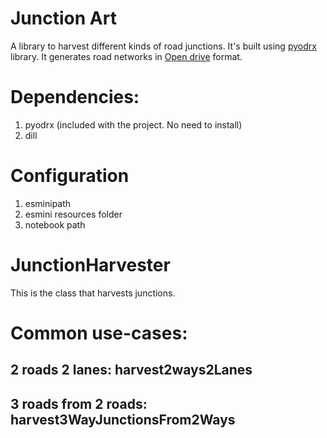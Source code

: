 # Junction Art
A library to harvest different kinds of road junctions. It's built using [pyodrx](https://github.com/pyoscx/pyodrx) library. It generates road networks in [Open drive](https://www.asam.net/standards/detail/opendrive/) format.

# Dependencies:

1. pyodrx (included with the project. No need to install)
2. dill

# Configuration

1. esminipath
2. esmini resources folder
3. notebook path

# JunctionHarvester
This is the class that harvests junctions. 

# Common use-cases:

## 2 roads 2 lanes: harvest2ways2Lanes

## 3 roads from 2 roads: harvest3WayJunctionsFrom2Ways